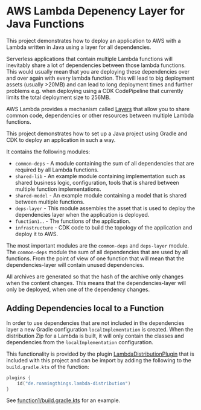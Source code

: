 # AWS Lambda Depenency Layer for Java Functions

This project demonstrates how to deploy an application to AWS with a Lambda written in Java using a layer for all
dependencies.

Serverless applications that contain multiple Lambda functions will inevitably share a lot of dependencies between those
lambda functions. This would usually mean that you are deploying these dependencies over and over again with every
lambda function. This will lead to big deployment assets (usually >20MB) and can lead to long deployment times and
further problems e.g. when deploying using a CDK CodePipeline that currently limits the total deployment size to 256MB.

AWS Lambda provides a mechanism called [Layers](https://docs.aws.amazon.com/lambda/latest/dg/gettingstarted-concepts.html#gettingstarted-concepts-layer)
that allow you to share common code, dependencies or other resources between multiple Lambda functions.

This project demonstrates how to set up a Java project using Gradle and CDK to deploy an application in such a way.

It contains the following modules:

* `common-deps` - A module containing the sum of all dependencies that are required by all Lambda functions.
* `shared-lib` - An example module containing implementation such as shared business logic, configuration, tools that is shared
  between multiple function implementations.
* `shared-model` - An example module containing a model that is shared between multiple functions.
* `deps-layer` - This module assembles the asset that is used to deploy the dependencies layer when the application is
  deployed.
* `function1`... - The functions of the application.
* `infrastructure` - CDK code to build the topology of the application and deploy it to AWS.

The most important modules are the `common-deps` and `deps-layer` module. The `common-deps` module the sum of all
dependencies that are used by all functions. From the point of view of one function that will mean that the
dependencies-layer will contain unused dependencies.

All archives are generated so that the hash of the archive only changes when the content changes. This means that the
dependencies-layer will only be deployed, when one of the dependency changes.

## Adding Dependencies local to a Function

In order to use dependencies that are not included in the dependencies layer a new Gradle configuration
`localImplementation` is created. When the distribution Zip for a Lambda is built, it will only contain the classes
and dependencies from the `localImplementation` configuration.

This functionality is provided by the plugin [LambdaDistributionPlugin](buildSrc/src/main/java/de/roamingthings/gradle/plugin/lambda/LambdaDistributionPlugin.java)
that is included with this project and can be import by adding the following to the `build.gradle.kts` of the function:

```kotlin
plugins {
    id("de.roamingthings.lambda-distribution")
}
```

See [function1/build.gradle.kts](function1/build.gradle.kts) for an example.
